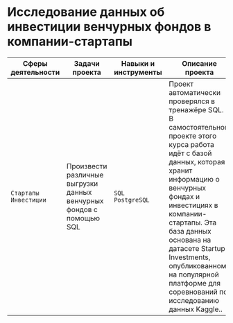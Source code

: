 # Исследование данных об инвестиции венчурных фондов в компании-стартапы

Сферы деятельности | Задачи проекта                                  | Навыки и инструменты         |Описание проекта                                                  |
------------------ | ------------------------------------------------|------------------------------|------------------------------------------------------------------|
`Стартапы` `Инвестиции`| Произвести различные выгрузки данных венчурных фондов с помощью SQL| `SQL` `PostgreSQL` |Проект автоматически проверялся в тренажёре SQL. В самостоятельном проекте этого курса работа идёт с базой данных, которая хранит информацию о венчурных фондах и инвестициях в компании-стартапы. Эта база данных основана на датасете Startup Investments, опубликованном на популярной платформе для соревнований по исследованию данных Kaggle..|
